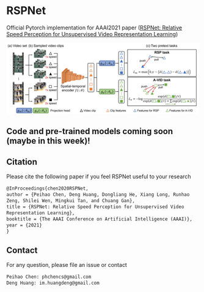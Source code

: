 # RSPNet
Official Pytorch implementation for AAAI2021 paper ([RSPNet: Relative Speed Perception for Unsupervised Video Representation Learning][RSPNET])

![](https://github.com/PeihaoChen/RSPNet/blob/main/overview.png)



## Code and pre-trained models coming soon (maybe in this week)!

## Citation


Please cite the following paper if you feel RSPNet useful to your research
```
@InProceedings{chen2020RSPNet,
author = {Peihao Chen, Deng Huang, Dongliang He, Xiang Long, Runhao Zeng, Shilei Wen, Mingkui Tan, and Chuang Gan},
title = {RSPNet: Relative Speed Perception for Unsupervised Video Representation Learning},
booktitle = {The AAAI Conference on Artificial Intelligence (AAAI)},
year = {2021}
}
```

[RSPNET]:https://arxiv.org/abs/2011.07949

## Contact
For any question, please file an issue or contact
```
Peihao Chen: phchencs@gmail.com
Deng Huang: im.huangdeng@gmail.com
```
